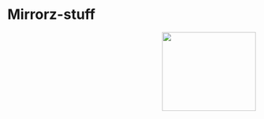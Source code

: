 

  # Mirrorz-stuff


<p align="right">
<img width="190" height="160" src=https://i.imgur.com/z4MB0Wq.png/460/300">
